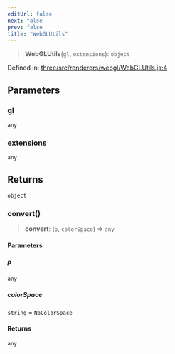 ```yaml
---
editUrl: false
next: false
prev: false
title: "WebGLUtils"
---
```


> **WebGLUtils**(`gl`, `extensions`): `object`

Defined in: [three/src/renderers/webgl/WebGLUtils.js:4](https://github.com/DefinitelyMaybe/three-i18n/blob/fa57b79433d1c349ffb23a78727299c8d4190136/three/src/renderers/webgl/WebGLUtils.js#L4)

## Parameters

### gl

`any`

### extensions

`any`

## Returns

`object`

### convert()

> **convert**: (`p`, `colorSpace`) => `any`

#### Parameters

##### p

`any`

##### colorSpace

`string` = `NoColorSpace`

#### Returns

`any`
